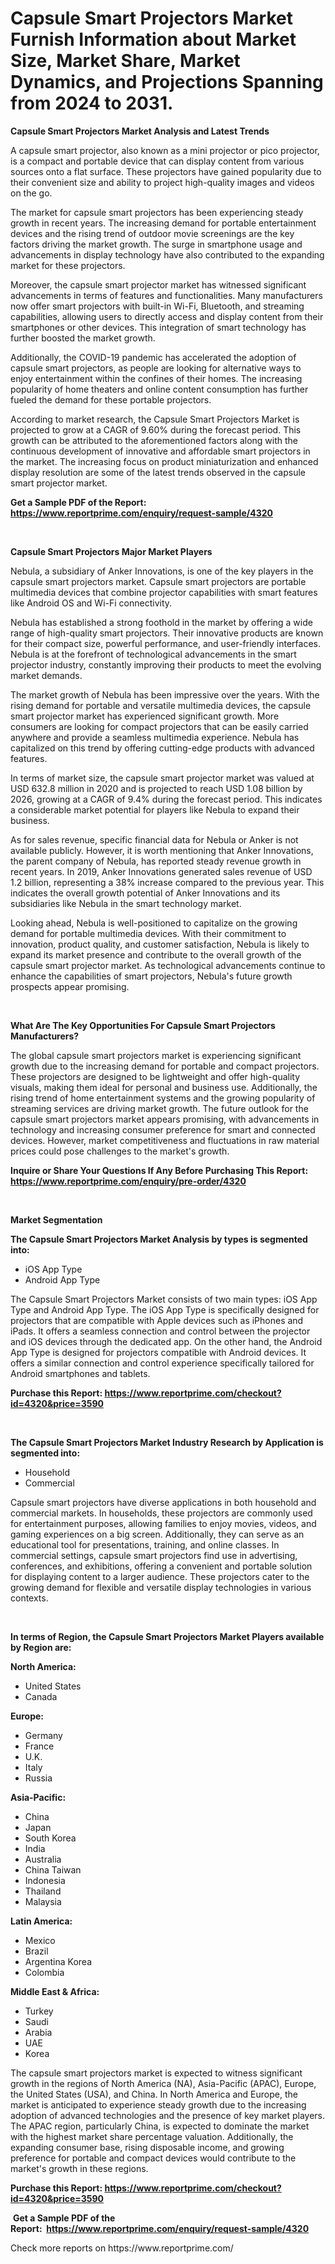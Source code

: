 <p><h1>Capsule Smart Projectors Market Furnish Information about Market Size, Market Share, Market Dynamics, and Projections Spanning from 2024 to 2031.</h1></p><p><strong>Capsule Smart Projectors Market Analysis and Latest Trends</strong></p>
<p><p>A capsule smart projector, also known as a mini projector or pico projector, is a compact and portable device that can display content from various sources onto a flat surface. These projectors have gained popularity due to their convenient size and ability to project high-quality images and videos on the go.</p><p>The market for capsule smart projectors has been experiencing steady growth in recent years. The increasing demand for portable entertainment devices and the rising trend of outdoor movie screenings are the key factors driving the market growth. The surge in smartphone usage and advancements in display technology have also contributed to the expanding market for these projectors.</p><p>Moreover, the capsule smart projector market has witnessed significant advancements in terms of features and functionalities. Many manufacturers now offer smart projectors with built-in Wi-Fi, Bluetooth, and streaming capabilities, allowing users to directly access and display content from their smartphones or other devices. This integration of smart technology has further boosted the market growth.</p><p>Additionally, the COVID-19 pandemic has accelerated the adoption of capsule smart projectors, as people are looking for alternative ways to enjoy entertainment within the confines of their homes. The increasing popularity of home theaters and online content consumption has further fueled the demand for these portable projectors.</p><p>According to market research, the Capsule Smart Projectors Market is projected to grow at a CAGR of 9.60% during the forecast period. This growth can be attributed to the aforementioned factors along with the continuous development of innovative and affordable smart projectors in the market. The increasing focus on product miniaturization and enhanced display resolution are some of the latest trends observed in the capsule smart projector market.</p></p>
<p><strong>Get a Sample PDF of the Report:&nbsp; <a href="https://www.reportprime.com/enquiry/request-sample/4320">https://www.reportprime.com/enquiry/request-sample/4320</a></strong></p>
<p>&nbsp;</p>
<p><strong>Capsule Smart Projectors Major Market Players</strong></p>
<p><p>Nebula, a subsidiary of Anker Innovations, is one of the key players in the capsule smart projectors market. Capsule smart projectors are portable multimedia devices that combine projector capabilities with smart features like Android OS and Wi-Fi connectivity.</p><p>Nebula has established a strong foothold in the market by offering a wide range of high-quality smart projectors. Their innovative products are known for their compact size, powerful performance, and user-friendly interfaces. Nebula is at the forefront of technological advancements in the smart projector industry, constantly improving their products to meet the evolving market demands.</p><p>The market growth of Nebula has been impressive over the years. With the rising demand for portable and versatile multimedia devices, the capsule smart projector market has experienced significant growth. More consumers are looking for compact projectors that can be easily carried anywhere and provide a seamless multimedia experience. Nebula has capitalized on this trend by offering cutting-edge products with advanced features.</p><p>In terms of market size, the capsule smart projector market was valued at USD 632.8 million in 2020 and is projected to reach USD 1.08 billion by 2026, growing at a CAGR of 9.4% during the forecast period. This indicates a considerable market potential for players like Nebula to expand their business.</p><p>As for sales revenue, specific financial data for Nebula or Anker is not available publicly. However, it is worth mentioning that Anker Innovations, the parent company of Nebula, has reported steady revenue growth in recent years. In 2019, Anker Innovations generated sales revenue of USD 1.2 billion, representing a 38% increase compared to the previous year. This indicates the overall growth potential of Anker Innovations and its subsidiaries like Nebula in the smart technology market.</p><p>Looking ahead, Nebula is well-positioned to capitalize on the growing demand for portable multimedia devices. With their commitment to innovation, product quality, and customer satisfaction, Nebula is likely to expand its market presence and contribute to the overall growth of the capsule smart projector market. As technological advancements continue to enhance the capabilities of smart projectors, Nebula's future growth prospects appear promising.</p></p>
<p>&nbsp;</p>
<p><strong>What Are The Key Opportunities For Capsule Smart Projectors Manufacturers?</strong></p>
<p><p>The global capsule smart projectors market is experiencing significant growth due to the increasing demand for portable and compact projectors. These projectors are designed to be lightweight and offer high-quality visuals, making them ideal for personal and business use. Additionally, the rising trend of home entertainment systems and the growing popularity of streaming services are driving market growth. The future outlook for the capsule smart projectors market appears promising, with advancements in technology and increasing consumer preference for smart and connected devices. However, market competitiveness and fluctuations in raw material prices could pose challenges to the market's growth.</p></p>
<p><strong>Inquire or Share Your Questions If Any Before Purchasing This Report: <a href="https://www.reportprime.com/enquiry/pre-order/4320">https://www.reportprime.com/enquiry/pre-order/4320</a></strong></p>
<p>&nbsp;</p>
<p><strong>Market Segmentation</strong></p>
<p><strong>The Capsule Smart Projectors Market Analysis by types is segmented into:</strong></p>
<p><ul><li>iOS App Type</li><li>Android App Type</li></ul></p>
<p><p>The Capsule Smart Projectors Market consists of two main types: iOS App Type and Android App Type. The iOS App Type is specifically designed for projectors that are compatible with Apple devices such as iPhones and iPads. It offers a seamless connection and control between the projector and iOS devices through the dedicated app. On the other hand, the Android App Type is designed for projectors compatible with Android devices. It offers a similar connection and control experience specifically tailored for Android smartphones and tablets.</p></p>
<p><strong>Purchase this Report:&nbsp;<a href="https://www.reportprime.com/checkout?id=4320&price=3590">https://www.reportprime.com/checkout?id=4320&price=3590</a></strong></p>
<p>&nbsp;</p>
<p><strong>The Capsule Smart Projectors Market Industry Research by Application is segmented into:</strong></p>
<p><ul><li>Household</li><li>Commercial</li></ul></p>
<p><p>Capsule smart projectors have diverse applications in both household and commercial markets. In households, these projectors are commonly used for entertainment purposes, allowing families to enjoy movies, videos, and gaming experiences on a big screen. Additionally, they can serve as an educational tool for presentations, training, and online classes. In commercial settings, capsule smart projectors find use in advertising, conferences, and exhibitions, offering a convenient and portable solution for displaying content to a larger audience. These projectors cater to the growing demand for flexible and versatile display technologies in various contexts.</p></p>
<p>&nbsp;</p>
<p><strong>In terms of Region, the Capsule Smart Projectors Market Players available by Region are:</strong></p>
<p>
    <p> <strong> North America: </strong>
        <ul>
            <li>United States</li>
            <li>Canada</li>
        </ul>
        </p> 
    <p> <strong> Europe: </strong>
        <ul>
            <li>Germany</li>
            <li>France</li>
            <li>U.K.</li>
            <li>Italy</li>
            <li>Russia</li>
        </ul>
        </p> 
    <p> <strong> Asia-Pacific: </strong>
        <ul>
            <li>China</li>
            <li>Japan</li>
            <li>South Korea</li>
            <li>India</li>
            <li>Australia</li>
            <li>China Taiwan</li>
            <li>Indonesia</li>
            <li>Thailand</li>
            <li>Malaysia</li>
        </ul>
        </p> 
    <p> <strong> Latin America: </strong>
        <ul>
            <li>Mexico</li>
            <li>Brazil</li>
            <li>Argentina Korea</li>
            <li>Colombia</li>
        </ul>
        </p> 
    <p> <strong> Middle East & Africa: </strong>
        <ul>
            <li>Turkey</li>
            <li>Saudi</li>
            <li>Arabia</li>
            <li>UAE</li>
            <li>Korea</li>
        </ul>
    </p>
    </p>
<p><p>The capsule smart projectors market is expected to witness significant growth in the regions of North America (NA), Asia-Pacific (APAC), Europe, the United States (USA), and China. In North America and Europe, the market is anticipated to experience steady growth due to the increasing adoption of advanced technologies and the presence of key market players. The APAC region, particularly China, is expected to dominate the market with the highest market share percentage valuation. Additionally, the expanding consumer base, rising disposable income, and growing preference for portable and compact devices would contribute to the market's growth in these regions.</p></p>
<p><strong>Purchase this Report: <a href="https://www.reportprime.com/checkout?id=4320&price=3590">https://www.reportprime.com/checkout?id=4320&price=3590</a></strong></p>
<p>&nbsp;<strong>Get a Sample PDF of the Report:&nbsp;&nbsp;<a href="https://www.reportprime.com/enquiry/request-sample/4320">https://www.reportprime.com/enquiry/request-sample/4320</a></strong></p>
<p><strong></strong></p>
<p>Check more reports on https://www.reportprime.com/</p>